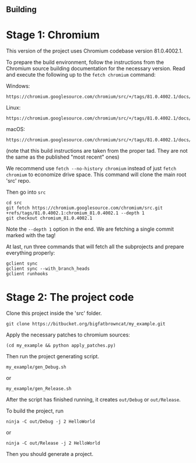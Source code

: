 ## Building

# Stage 1: Chromium

This version of the project uses Chromium codebase version 81.0.4002.1.

To prepare the build environment, follow the instructions from the Chromium source building documentation for the necessary version. Read and execute the following up to the `fetch chromium` command:

Windows:
```
https://chromium.googlesource.com/chromium/src/+/tags/81.0.4002.1/docs/windows_build_instructions.md
```
Linux:
```
https://chromium.googlesource.com/chromium/src/+/tags/81.0.4002.1/docs/linux_build_instructions.md
```
macOS:
```
https://chromium.googlesource.com/chromium/src/+/tags/81.0.4002.1/docs/mac_build_instructions.md
```
(note that this build instructions are taken from the proper tad. They are not the same as the published "most recent" ones)

We recommend use `fetch --no-history chromium` instead of just `fetch chromium` to economize drive space. This command will clone the main root 'src' repo.

Then go into `src`
```
cd src
git fetch https://chromium.googlesource.com/chromium/src.git +refs/tags/81.0.4002.1:chromium_81.0.4002.1 --depth 1
git checkout chromium_81.0.4002.1
```

Note the `--depth 1` option in the end. We are fetching a single commit marked with the tag! 

At last, run three commands that will fetch all the subprojects and prepare everything properly:
```
gclient sync
gclient sync --with_branch_heads
gclient runhooks
```

# Stage 2: The project code

Clone this project inside the 'src' folder.
```
git clone https://bitbucket.org/bigfatbrowncat/my_example.git
```

Apply the necessary patches to chromium sources:
```
(cd my_example && python apply_patches.py)
```

Then run the project generating script.
```
my_example/gen_Debug.sh
```
or
```
my_example/gen_Release.sh
```

After the script has finished running, it creates `out/Debug` or `out/Release`.

To build the project, run
```
ninja -C out/Debug -j 2 HelloWorld
```
or
```
ninja -C out/Release -j 2 HelloWorld
```

Then you should generate a project.